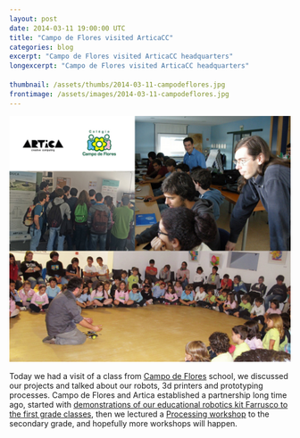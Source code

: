 ```yaml
---
layout: post
date: 2014-03-11 19:00:00 UTC
title: "Campo de Flores visited ArticaCC"
categories: blog
excerpt: "Campo de Flores visited ArticaCC headquarters"
longexcerpt: "Campo de Flores visited ArticaCC headquarters"

thumbnail: /assets/thumbs/2014-03-11-campodeflores.jpg
frontimage: /assets/images/2014-03-11-campodeflores.jpg
---
```



<img class="postimage" src="/assets/images/2014-03-11-campodeflores.jpg"/>

Today we had a visit of a class from <a href="http://campodeflores.com/">Campo de Flores</a> school, we discussed our projects and talked about our robots, 3d printers and prototyping processes. Campo de Flores and Artica established a partnership long time ago, started with <a href="http://artica.cc/blog/2013/05/23/farrusco-colegio-campo-de-flores.html">demonstrations of our educational robotics kit Farrusco to the first grade classes</a>, then we lectured a <a href="http://artica.cc/blog/2013/11/16/processing-campo-de-flores.html">Processing workshop</a> to the secondary grade, and hopefully more workshops will happen. 


